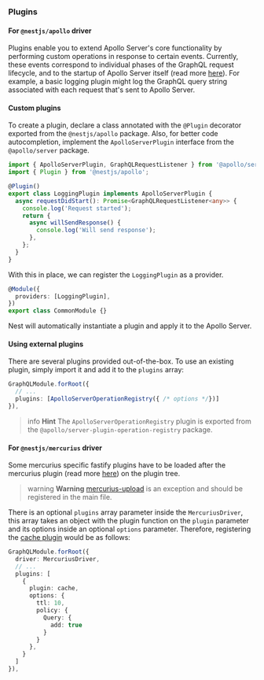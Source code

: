 ### Plugins

#### For `@nestjs/apollo` driver

Plugins enable you to extend Apollo Server's core functionality by performing custom operations in response to certain events. Currently, these events correspond to individual phases of the GraphQL request lifecycle, and to the startup of Apollo Server itself (read more [here](https://www.apollographql.com/docs/apollo-server/integrations/plugins/)). For example, a basic logging plugin might log the GraphQL query string associated with each request that's sent to Apollo Server.

#### Custom plugins

To create a plugin, declare a class annotated with the `@Plugin` decorator exported from the `@nestjs/apollo` package. Also, for better code autocompletion, implement the `ApolloServerPlugin` interface from the `@apollo/server` package.

```typescript
import { ApolloServerPlugin, GraphQLRequestListener } from '@apollo/server';
import { Plugin } from '@nestjs/apollo';

@Plugin()
export class LoggingPlugin implements ApolloServerPlugin {
  async requestDidStart(): Promise<GraphQLRequestListener<any>> {
    console.log('Request started');
    return {
      async willSendResponse() {
        console.log('Will send response');
      },
    };
  }
}
```

With this in place, we can register the `LoggingPlugin` as a provider.

```typescript
@Module({
  providers: [LoggingPlugin],
})
export class CommonModule {}
```

Nest will automatically instantiate a plugin and apply it to the Apollo Server.

#### Using external plugins

There are several plugins provided out-of-the-box. To use an existing plugin, simply import it and add it to the `plugins` array:

```typescript
GraphQLModule.forRoot({
  // ...
  plugins: [ApolloServerOperationRegistry({ /* options */})]
}),
```

> info **Hint** The `ApolloServerOperationRegistry` plugin is exported from the `@apollo/server-plugin-operation-registry` package.

#### For `@nestjs/mercurius` driver

Some mercurius specific fastify plugins have to be loaded after the mercurius plugin (read more [here](https://mercurius.dev/#/docs/plugins)) on the plugin tree.

> warning **Warning** [mercurius-upload](https://github.com/mercurius-js/mercurius-upload) is an exception and should be registered in the main file.

There is an optional `plugins` array parameter inside the `MercuriusDriver`, this array takes an object with the plugin function on the `plugin` parameter and its options inside an optional `options` parameter. Therefore, registering the [cache plugin](https://github.com/mercurius-js/cache) would be as follows:

```typescript
GraphQLModule.forRoot({
  driver: MercuriusDriver,
  // ...
  plugins: [
    {
      plugin: cache,
      options: {
        ttl: 10,
        policy: {
          Query: {
            add: true
          }
        }
      },
    }
  ]
}),
```
